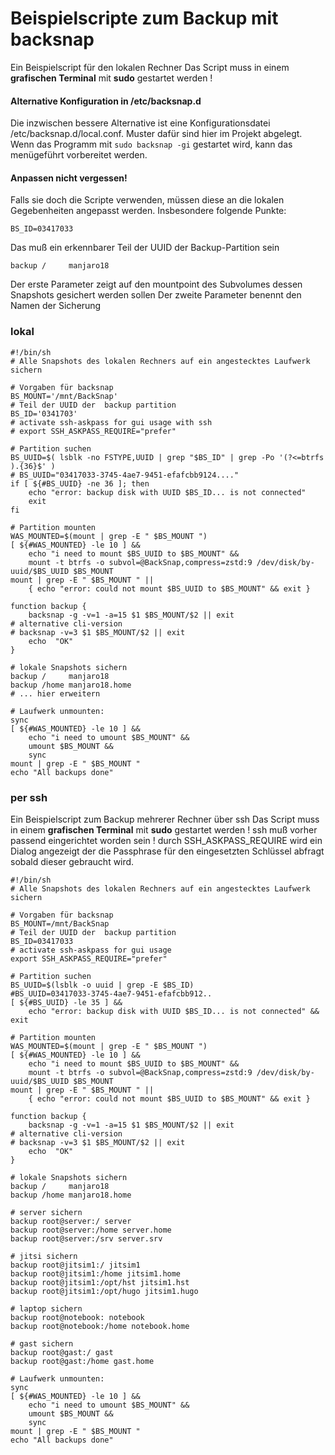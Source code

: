 # Beispielscripte zum Backup mit backsnap
Ein Beispielscript für den lokalen Rechner
Das Script muss in einem **grafischen Terminal** mit **sudo** gestartet werden !

#### Alternative Konfiguration in /etc/backsnap.d
Die inzwischen bessere Alternative ist eine Konfigurationsdatei /etc/backsnap.d/local.conf. Muster dafür sind hier im Projekt abgelegt. Wenn das Programm mit `sudo backsnap -gi` gestartet wird, kann das menügeführt vorbereitet werden.

#### Anpassen nicht vergessen!
Falls sie doch die Scripte verwenden, müssen diese an die lokalen Gegebenheiten angepasst werden. Insbesondere folgende Punkte:

`BS_ID=03417033`

 Das muß ein erkennbarer Teil der UUID der Backup-Partition sein
 
`backup /     manjaro18`

 Der erste Parameter zeigt auf den mountpoint des Subvolumes dessen Snapshots gesichert werden sollen
 Der zweite Parameter benennt den Namen der Sicherung
### lokal

```
#!/bin/sh
# Alle Snapshots des lokalen Rechners auf ein angestecktes Laufwerk sichern

# Vorgaben für backsnap
BS_MOUNT='/mnt/BackSnap'
# Teil der UUID der  backup partition
BS_ID='0341703'
# activate ssh-askpass for gui usage with ssh
# export SSH_ASKPASS_REQUIRE="prefer"

# Partition suchen
BS_UUID=$( lsblk -no FSTYPE,UUID | grep "$BS_ID" | grep -Po '(?<=btrfs  ).{36}$' ) 
# BS_UUID="03417033-3745-4ae7-9451-efafcbb9124...."
if [ ${#BS_UUID} -ne 36 ]; then 
    echo "error: backup disk with UUID $BS_ID... is not connected" 
    exit
fi

# Partition mounten
WAS_MOUNTED=$(mount | grep -E " $BS_MOUNT ")
[ ${#WAS_MOUNTED} -le 10 ] && 
    echo "i need to mount $BS_UUID to $BS_MOUNT" && 
    mount -t btrfs -o subvol=@BackSnap,compress=zstd:9 /dev/disk/by-uuid/$BS_UUID $BS_MOUNT
mount | grep -E " $BS_MOUNT " ||
    { echo "error: could not mount $BS_UUID to $BS_MOUNT" && exit }

function backup {
    backsnap -g -v=1 -a=15 $1 $BS_MOUNT/$2 || exit
# alternative cli-version
# backsnap -v=3 $1 $BS_MOUNT/$2 || exit    
    echo  "OK"
}

# lokale Snapshots sichern
backup /     manjaro18
backup /home manjaro18.home
# ... hier erweitern

# Laufwerk unmounten:
sync
[ ${#WAS_MOUNTED} -le 10 ] && 
    echo "i need to umount $BS_MOUNT" && 
    umount $BS_MOUNT &&
    sync
mount | grep -E " $BS_MOUNT "
echo "All backups done"
```
### per ssh
Ein Beispielscript zum Backup mehrerer Rechner über ssh
Das Script muss in einem **grafischen Terminal** mit **sudo** gestartet werden !
ssh muß vorher passend eingerichtet worden sein !
durch SSH_ASKPASS_REQUIRE wird ein Dialog angezeigt der die Passphrase für den eingesetzten Schlüssel abfragt sobald dieser gebraucht wird.
```
#!/bin/sh
# Alle Snapshots des lokalen Rechners auf ein angestecktes Laufwerk sichern

# Vorgaben für backsnap
BS_MOUNT=/mnt/BackSnap
# Teil der UUID der  backup partition
BS_ID=03417033
# activate ssh-askpass for gui usage
export SSH_ASKPASS_REQUIRE="prefer"

# Partition suchen
BS_UUID=$(lsblk -o uuid | grep -E $BS_ID)
#BS_UUID=03417033-3745-4ae7-9451-efafcbb912..
[ ${#BS_UUID} -le 35 ] && 
    echo "error: backup disk with UUID $BS_ID... is not connected" && exit

# Partition mounten
WAS_MOUNTED=$(mount | grep -E " $BS_MOUNT ")
[ ${#WAS_MOUNTED} -le 10 ] && 
    echo "i need to mount $BS_UUID to $BS_MOUNT" && 
    mount -t btrfs -o subvol=@BackSnap,compress=zstd:9 /dev/disk/by-uuid/$BS_UUID $BS_MOUNT
mount | grep -E " $BS_MOUNT " ||
    { echo "error: could not mount $BS_UUID to $BS_MOUNT" && exit }

function backup {
    backsnap -g -v=1 -a=15 $1 $BS_MOUNT/$2 || exit
# alternative cli-version
# backsnap -v=3 $1 $BS_MOUNT/$2 || exit    
    echo  "OK"
}

# lokale Snapshots sichern
backup /     manjaro18
backup /home manjaro18.home

# server sichern
backup root@server:/ server
backup root@server:/home server.home
backup root@server:/srv server.srv

# jitsi sichern
backup root@jitsim1:/ jitsim1
backup root@jitsim1:/home jitsim1.home
backup root@jitsim1:/opt/hst jitsim1.hst
backup root@jitsim1:/opt/hugo jitsim1.hugo

# laptop sichern 
backup root@notebook: notebook
backup root@notebook:/home notebook.home

# gast sichern
backup root@gast:/ gast
backup root@gast:/home gast.home

# Laufwerk unmounten:
sync
[ ${#WAS_MOUNTED} -le 10 ] && 
    echo "i need to umount $BS_MOUNT" && 
    umount $BS_MOUNT &&
    sync
mount | grep -E " $BS_MOUNT "
echo "All backups done"
```
